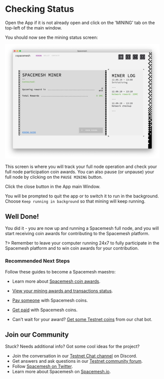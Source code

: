 # Checking Status

Open the App if it is not already open and click on the 'MINING' tab on the top-left of the main window.

You should now see the mining status screen:

![](../images/v1.0/miner_running.png)

This screen is where you will track your full node operation and check your full node participation coin awards. You can also pause (or unpause) your full node by clicking on the `PAUSE MINING` button.

Click the close button in the App main Window.

You will be prompted to quit the app or to switch it to run in the background. Choose `Keep running in background` so that mining will keep running.

## Well Done!
You did it - you are now up and running a Spacemesh full node, and you will start receiving coin awards for contributing to the Spacemesh platform.

?> Remember to leave your computer running 24x7 to fully participate in the Spacemesh platform and to win coin awards for your contribution.

### Recommended Next Steps

Follow these guides to become a Spacemesh maestro:

- Learn more about [Spacemesh coin awards](../awards.md).
- [View your mining awards and transactions status](wallet_logs.md).
- [Pay someone](send_coin.md) with Spacemesh coins.
- [Get paid](get_coin.md) with Spacemesh coins.

- Can't wait for your award? [Get some Testnet coins](tap.md) from our chat bot.

## Join our Community
Stuck? Needs additional info? Got some cool ideas for the project?
- Join the conversation in our [Testnet  Chat channel](https://discord.gg/ASpy52C) on Discord.
- Get answers and ask questions in our [Testnet community forum](https://community.spacemesh.io).
- Follow [Spacemesh on Twitter](https://twitter.com/teamspacemesh).
- Learn more about Spacemesh on [Spacemesh.io](https://spacemesh.io).
